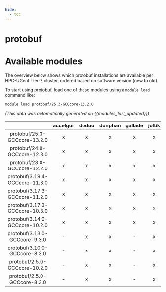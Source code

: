 ```yaml
---
hide:
  - toc
---
```


protobuf
========

# Available modules


The overview below shows which protobuf installations are available per HPC-UGent Tier-2 cluster, ordered based on software version (new to old).

To start using protobuf, load one of these modules using a `module load` command like:

```shell
module load protobuf/25.3-GCCcore-13.2.0
```

*(This data was automatically generated on {{modules_last_updated}})*  

| |accelgor|doduo|donphan|gallade|joltik|shinx|skitty|
| :---: | :---: | :---: | :---: | :---: | :---: | :---: | :---: |
|protobuf/25.3-GCCcore-13.2.0|x|x|x|x|x|x|x|
|protobuf/24.0-GCCcore-12.3.0|x|x|x|x|x|x|x|
|protobuf/23.0-GCCcore-12.2.0|x|x|x|x|x|x|-|
|protobuf/3.19.4-GCCcore-11.3.0|x|x|x|x|x|x|-|
|protobuf/3.17.3-GCCcore-11.2.0|x|x|x|x|x|-|-|
|protobuf/3.17.3-GCCcore-10.3.0|x|x|x|x|x|-|-|
|protobuf/3.14.0-GCCcore-10.2.0|x|x|x|x|x|-|-|
|protobuf/3.13.0-GCCcore-9.3.0|-|x|x|-|x|-|-|
|protobuf/3.10.0-GCCcore-8.3.0|-|x|x|-|x|-|-|
|protobuf/2.5.0-GCCcore-10.2.0|-|x|x|-|x|-|-|
|protobuf/2.5.0-GCCcore-8.3.0|-|x|x|-|x|-|-|
